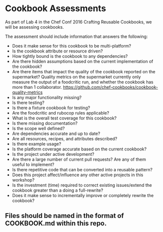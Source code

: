 # Cookbook Assessments

As part of Lab 4 in the Chef Conf 2016 Crafting Reusable Cookbooks, we will be assessing cookbooks.

The assessment should include information that answers the following:

* Does it make sense for this cookbook to be multi-platform?
* Is the cookbook attribute or resource driven?
* How tightly bound is the cookbook to any dependencies?
* Are there hidden assumptions based on the current implementation of the cookbook?
* Are there items that impact the quality of the cookbook reported on the supermarket?  Quality metrics on the supermarket currently only measure the output of a foodcritic run, and whether the cookbook has more than 1 collaborator. https://github.com/chef-cookbooks/cookbook-quality-metrics
* Is any major functionality missing?
* Is there testing?
 * Is there a fixture cookbook for testing?
 * Are the foodcritic and rubocop rules applicable?
 * What is the overall test coverage for this cookbook?
* Is there missing documentation?
 * Is the scope well defined?
 * Are dependencies accurate and up to date?
 * Are all resources, recipes, and attributes described?
 * Is there example usage?
 * Is the platform coverage accurate based on the current cookbook?
* Is the project under active development? 
 * Are there a large number of current pull requests? Are any of them useful to implement?
* Is there repetitive code that can be converted into a reusable pattern?
* Does this project affect/influence any other active projects in this workshop?
* Is the investment (time) required to correct existing issues/extend the cookbook greater than a doing a full-rewrite?
* Does it make sense to incrementally improve or completely rewrite the cookbook?


## Files should be named in the format of COOKBOOK.md within this repo. 

